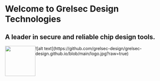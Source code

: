 # Welcome to Grelsec Design Technologies

## A leader in secure and reliable chip design tools.

<img align="left" width="100" height="100" src="[http://www.fillmurray.com/100/100](https://github.com/grelsec-design/grelsec-design.github.io/blob/main/logo.jpg)">
![alt text](https://github.com/grelsec-design/grelsec-design.github.io/blob/main/logo.jpg?raw=true)

